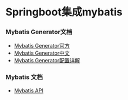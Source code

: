 # Springboot集成mybatis

### Mybatis Generator文档
- [Mybatis Generator官方](http://www.mybatis.org/generator/quickstart.html)
- [Mybatis Generator中文](http://mbg.cndocs.ml/quickstart.html)
- [Mybatis Generator配置详解](https://blog.csdn.net/isea533/article/details/42102297)

### Mybatis 文档
- [Mybatis API](http://www.mybatis.org/mybatis-3/zh/java-api.html)
